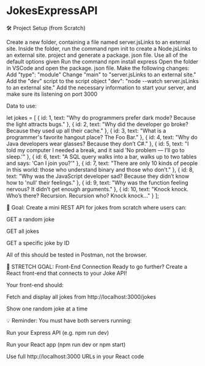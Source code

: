 # JokesExpressAPI
🛠️ Project Setup (from Scratch)

Create a new folder, containing a file named server.jsLinks to an external site.
Inside the folder, run the command npm init to create a Node.jsLinks to an external site. project and generate a package. json file. Use all of the default options given
Run the command npm install express
Open the folder in VSCode and open the package. json file. Make the following changes:
Add "type": "module"
Change "main" to "server.jsLinks to an external site."
Add the "dev" script to the script object 
                        "dev": "node --watch server.jsLinks to an external site."
Add the necessary information to start your server, and make sure its listening on port 3000

 Data to use:

let jokes = [
  { id: 1, text: "Why do programmers prefer dark mode? Because the light attracts bugs." },
  { id: 2, text: "Why did the developer go broke? Because they used up all their cache." },
  { id: 3, text: "What is a programmer's favorite hangout place? The Foo Bar." },
  { id: 4, text: "Why do Java developers wear glasses? Because they don’t C#." },
  { id: 5, text: "I told my computer I needed a break, and it said 'No problem — I’ll go to sleep.'" },
  { id: 6, text: "A SQL query walks into a bar, walks up to two tables and says: 'Can I join you?'" },
  { id: 7, text: "There are only 10 kinds of people in this world: those who understand binary and those who don’t." },
  { id: 8, text: "Why was the JavaScript developer sad? Because they didn’t know how to 'null' their feelings." },
  { id: 9, text: "Why was the function feeling nervous? It didn’t get enough arguments." },
  { id: 10, text: "Knock knock. Who’s there? Recursion. Recursion who? Knock knock…" }
];


🧠 Goal:
Create a mini REST API for jokes from scratch where users can:

GET a random joke

GET all jokes

GET a specific joke by ID

All of this should be tested in Postman, not the browser.

 

🌟 STRETCH GOAL: Front-End Connection
Ready to go further? Create a React front-end that connects to your Joke API!

Your front-end should:

Fetch and display all jokes from http://localhost:3000/jokes

Show one random joke at a time




💡 Reminder: You must have both servers running:

Run your Express API (e.g. npm run dev)

Run your React app (npm run dev or npm start)

Use full http://localhost:3000 URLs in your React code